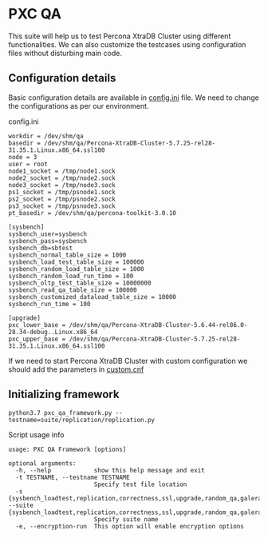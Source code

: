 PXC QA
==============================================================================

This suite will help us to test Percona XtraDB Cluster using different functionalities. We can also customize the testcases 
using configuration files without disturbing main code.

Configuration details
------------------------------------------------------------------------------

Basic configuration details are available in [config.ini](./config.ini) file. We need to change the configurations as per our environment.

config.ini
```
workdir = /dev/shm/qa
basedir = /dev/shm/qa/Percona-XtraDB-Cluster-5.7.25-rel28-31.35.1.Linux.x86_64.ssl100
node = 3
user = root
node1_socket = /tmp/node1.sock
node2_socket = /tmp/node2.sock
node3_socket = /tmp/node3.sock
ps1_socket = /tmp/psnode1.sock
ps2_socket = /tmp/psnode2.sock
ps3_socket = /tmp/psnode3.sock
pt_basedir = /dev/shm/qa/percona-toolkit-3.0.10

[sysbench]
sysbench_user=sysbench
sysbench_pass=sysbench
sysbench_db=sbtest
sysbench_normal_table_size = 1000
sysbench_load_test_table_size = 100000
sysbench_random_load_table_size = 1000
sysbench_random_load_run_time = 100
sysbench_oltp_test_table_size = 10000000
sysbench_read_qa_table_size = 100000
sysbench_customized_dataload_table_size = 10000
sysbench_run_time = 100

[upgrade]
pxc_lower_base = /dev/shm/qa/Percona-XtraDB-Cluster-5.6.44-rel86.0-28.34-debug..Linux.x86_64
pxc_upper_base = /dev/shm/qa/Percona-XtraDB-Cluster-5.7.25-rel28-31.35.1.Linux.x86_64.ssl100
```

If we need to start Percona XtraDB Cluster with custom configuration we should add the parameters in [custom.cnf](./conf/custom.cnf)

Initializing framework
--------------------------------------------

`python3.7 pxc_qa_framework.py --testname=suite/replication/replication.py`

Script usage info
```$ python3 pxc_qa_framework.py --help
usage: PXC QA Framework [options]

optional arguments:
  -h, --help            show this help message and exit
  -t TESTNAME, --testname TESTNAME
                        Specify test file location
  -s {sysbench_loadtest,replication,correctness,ssl,upgrade,random_qa,galera_sr}, --suite {sysbench_loadtest,replication,correctness,ssl,upgrade,random_qa,galera_sr}
                        Specify suite name
  -e, --encryption-run  This option will enable encryption options

```
